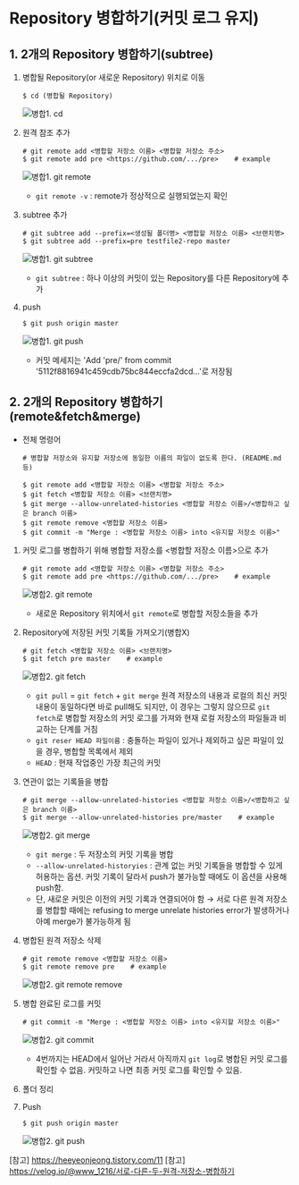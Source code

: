 # Repository 병합하기(커밋 로그 유지)

## 1. 2개의 Repository 병합하기(subtree)

1. 병합될 Repository(or 새로운 Repository) 위치로 이동

   ```shell
   $ cd (병합될 Repository)
   ```

   ![병합1. cd](https://user-images.githubusercontent.com/33214969/144711742-a7940275-bfea-428b-9cd7-88073476d96f.png)

2. 원격 참조 추가

   ```shell
   # git remote add <병합할 저장소 이름> <병합할 저장소 주소>
   $ git remote add pre <https://github.com/.../pre>    # example
   ```

   ![병합1. git remote](https://user-images.githubusercontent.com/33214969/144711756-ec148671-672b-496c-bcd2-ee0d3aa9908d.png)

   + `git remote -v` : remote가 정상적으로 실행되었는지 확인

3. subtree 추가

   ```shell
   # git subtree add --prefix=<생성될 폴더명> <병합할 저장소 이름> <브랜치명>
   $ git subtree add --prefix=pre testfile2-repo master
   ```

   ![병합1. git subtree](https://user-images.githubusercontent.com/33214969/144711763-1886a1a5-178c-467e-8940-a707d9547525.png)

   + `git subtree` : 하나 이상의 커밋이 있는 Repository를 다른 Repository에 추가

4. push

   ```shell
   $ git push origin master
   ```

   ![병합1. git push](https://user-images.githubusercontent.com/33214969/144711800-a9a940b7-cad5-441c-a432-095110b9826d.png)

   + 커밋 메세지는 'Add 'pre/' from commit '5112f8816941c459cdb75bc844eccfa2dcd…'로 저장됨



## 2. 2개의 Repository 병합하기(remote&fetch&merge)

+ 전체 명령어

  ```shell
  # 병합할 저장소와 유지할 저장소에 동일한 이름의 파일이 없도록 한다. (README.md 등)
  	
  $ git remote add <병합할 저장소 이름> <병합할 저장소 주소>
  $ git fetch <병합할 저장소 이름> <브랜치명>
  $ git merge --allow-unrelated-histories <병합할 저장소 이름>/<병합하고 싶은 branch 이름>
  $ git remote remove <병합할 저장소 이름>
  $ git commit -m "Merge : <병합할 저장소 이름> into <유지할 저장소 이름>"
  ```

1. 커밋 로그를 병합하기 위해 병합할 저장소를 <병합할 저장소 이름>으로 추가

   ```shell
   # git remote add <병합할 저장소 이름> <병합할 저장소 주소>
   $ git remote add pre <https://github.com/.../pre>    # example
   ```

   ![병합2. git remote](https://user-images.githubusercontent.com/33214969/144711830-9e4e6c7d-6021-4d7b-ad58-966676a6afef.png)

   + 새로운 Repository 위치에서 `git remote`로 병합할 저장소들을 추가

2. Repository에 저장된 커밋 기록들 가져오기(병합X)

   ```shell
   # git fetch <병합할 저장소 이름> <브랜치명>
   $ git fetch pre master    # example
   ```

   ![병합2. git fetch](https://user-images.githubusercontent.com/33214969/144711848-86eec9eb-36f2-479d-af8e-dea15ea1b2c3.png)

   + `git pull` = `git fetch` + `git merge` 원격 저장소의 내용과 로컬의 최신 커밋 내용이 동일하다면 바로 pull해도 되지만, 이 경우는 그렇지 않으므로 `git fetch`로 병합할 저장소의 커밋 로그를 가져와 현재 로컬 저장소의 파일들과 비교하는 단계를 거침
   + `git reser HEAD 파일이름` : 충돌하는 파일이 있거나 제외하고 싶은 파일이 있을 경우, 병합할 목록에서 제외
   + `HEAD` : 현재 작업중인 가장 최근의 커밋

3. 연관이 없는 기록들을 병합

   ```shell
   # git merge --allow-unrelated-histories <병합할 저장소 이름>/<병합하고 싶은 branch 이름>
   $ git merge --allow-unrelated-histories pre/master    # example
   ```

   ![병합2. git merge](https://user-images.githubusercontent.com/33214969/144711888-16cbdfc9-af0e-42ca-8e82-d008811fbe1b.png)

   + `git merge` : 두 저장소의 커밋 기록을 병합
   + `--allow-unrelated-historyies` : 관계 없는 커밋 기록들을 병합할 수 있게 허용하는 옵션. 커밋 기록이 달라서 push가 불가능할 때에도 이 옵션을 사용해 push함.
   + 단, 새로운 커밋은 이전의 커밋 기록과 연결되어야 함 → 서로 다른 원격 저장소를 병합할 때에는 refusing to merge unrelate histories error가 발생하거나 아예 merge가 불가능하게 됨

4. 병합된 원격 저장소 삭제

   ```shell
   # git remote remove <병합할 저장소 이름>
   $ git remote remove pre    # example
   ```

   ![병합2. git remote remove](https://user-images.githubusercontent.com/33214969/144711907-6e28a08f-fc8a-4aab-a439-b646cea26c5c.png)

5. 병합 완료된 로그를 커밋

   ```shell
   # git commit -m "Merge : <병합할 저장소 이름> into <유지할 저장소 이름>"
   ```

   ![병합2. git commit](https://user-images.githubusercontent.com/33214969/144711937-5f4a9f90-3757-4a6f-970c-1af4ccdb3ec1.png)

   + 4번까지는 HEAD에서 일어난 거라서 아직까지 `git log`로 병합된 커밋 로그를 확인할 수 없음. 커밋하고 나면 최종 커밋 로그를 확인할 수 있음.

6. 폴더 정리

7. Push

   ```shell
   $ git push origin master
   ```

   ![병합2. git push](https://user-images.githubusercontent.com/33214969/144711947-79c6f3a1-76e6-4323-93c4-7dbeb549b7a7.png)



[참고] https://heeyeonjeong.tistory.com/11
[참고] https://velog.io/@www_1216/서로-다른-두-원격-저장소-병합하기